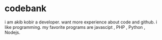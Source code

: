 # codebank
i am akib kobir a developer. want more experience about code and github.
i like programming. my favorite programs are javascipt , PHP , Python , Nodejs.
